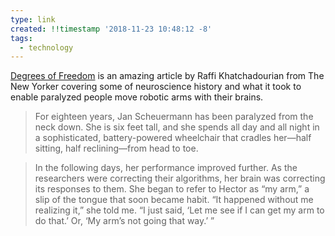 ```yaml
---
type: link
created: !!timestamp '2018-11-23 10:48:12 -8'
tags:
  - technology
---
```

[Degrees of Freedom](https://www.newyorker.com/magazine/2018/11/26/how-to-control-a-machine-with-your-brain) is an amazing article by Raffi Khatchadourian from The New Yorker covering some of neuroscience history and what it took to enable paralyzed people move robotic arms with their brains.

> For eighteen years, Jan Scheuermann has been paralyzed from the neck down. She is six feet tall, and she spends all day and all night in a sophisticated, battery-powered wheelchair that cradles her—half sitting, half reclining—from head to toe.

> In the following days, her performance improved further. As the researchers were correcting their algorithms, her brain was correcting its responses to them. She began to refer to Hector as “my arm,” a slip of the tongue that soon became habit. “It happened without me realizing it,” she told me. “I just said, ‘Let me see if I can get my arm to do that.’ Or, ‘My arm’s not going that way.’ ”
